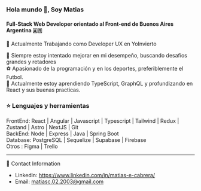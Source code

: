 ### Hola mundo 👋,  Soy Matias
#### Full-Stack Web Developer orientado al Front-end de Buenos Aires Argentina 🇦🇷

💼 Actualmente Trabajando como Developer UX en YoInvierto 

🔌 Siempre estoy intentado mejorar en mi desempeño, buscando desafios grandes y retadores <br>
⚽ Apasionado de la programación y en los deportes, preferiblemente el Futbol.  <br>
🌱 Actualmente estoy aprendiendo TypeScript, GraphQL y profundizando en React y sus buenas practicas. <br>


<h3 align="left"> ⭐ Lenguajes y herramientas </h3>
<p>
  FrontEnd: React | Angular | Javascript | Typescript | Tailwind | Redux | Zustand | Astro | NextJS | Git <br>
  BackEnd: Node | Express | Java | Spring Boot <br>
  Database: PostgreSQL | Sequelize | Supabase | Firebase <br>
  Otros : Figma | Trello
</p>

 ---------------------

📲 Contact Information <br>
 - Linkedin: https://www.linkedin.com/in/matias-e-cabrera/ <br>
 - Email: matiasc.02.2003@gmail.com


